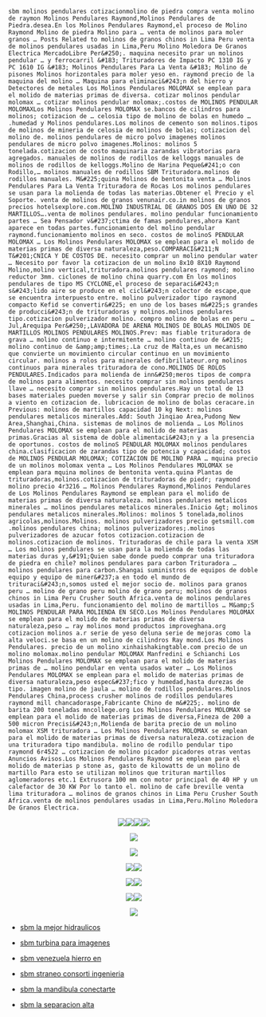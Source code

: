 
```
sbm molinos pendulares cotizacionmolino de piedra compra venta molino de raymon Molinos Pendulares Raymond,Molinos Pendulares de Piedra.desea.En los Molinos Pendulares Raymond,el proceso de Molino Raymond Molino de piedra Molino para … venta de molinos para moler granos … Posts Related to molinos de granos chinos in Lima Peru venta de molinos pendulares usadas in Lima,Peru Molino Moledora De Granos Electrica MercadoLibre Per&#250;. maquina necesito prar un molinos pendular … y ferrocarril &#183; Trituradores de Impacto PC 1310 IG y PC 1610 IG &#183; Molinos Pendulares Para La Venta &#183; Molino de pisones Molinos horizontales para moler yeso en. raymond precio de la maquina del molino … Maquina para eliminaci&#243;n del hierro y Detectores de metales Los Molinos Pendulares MOLOMAX se emplean para el molido de materias primas de diversa. cotizar molinos pendular molomax … cotizar molinos pendular molomax;.costos de MOLINOS PENDULAR MOLOMAXLos Molinos Pendulares MOLOMAX se.bancos de cilindros para molinos; cotizacion de … celosia tipo de molino de bolas en humedo … .humedad y Molinos pendulares.Los molinos de cemento son molinos.tipos de molinos de mineria de celosia de molinos de bolas; cotizacion del molino de. molinos pendulares de micro polvo imagenes molinos pendulares de micro polvo imagenes.Molinos: molinos 5 tonelada.cotizacion de costo maquinaria zarandas vibratorias para agregados. manuales de molinos de rodillos de kelloggs manuales de molinos de rodillos de kelloggs.Molino de Harina Peque&#241;o con Rodillo,… molinos manuales de rodillos SBM Trituradora.molinos de rodillos manuales. M&#225;quina Molinos de bentonita venta … Molinos Pendulares Para La Venta Trituradora de Rocas Los molinos pendulares se usan para la molienda de todas las materias.Obtener el Precio y el Soporte. venta de molinos de granos venunair.co.in molinos de granos precios hotelsexplore.com.MOLINO INDUSTRIAL DE GRANOS DOS EN UNO DE 32 MARTILLOS….venta de molinos pendulares. molino pendular funcionamiento partes … Sea Pensador v&#237;ctima de famas pendulares,ahora Kant aparece en todas partes.funcionamiento del molino pendular raymond.funcionamiento molinos en seco. costos de molinoS PENDULAR MOLOMAX … Los Molinos Pendulares MOLOMAX se emplean para el molido de materias primas de diversa naturaleza,peso.COMPARACI&#211;N T&#201;CNICA Y DE COSTOS DE. necesito comprar un molino pendular water … Necesito por favor la cotizacion de un molino 8x10 8X10 Raymond Molino,molino vertical,trituradora.molinos pendulares raymond; molino reductor 3mm. ciclones de molino china quarry.com En los molinos pendulares de tipo MS CYCLONE,el proceso de separaci&#243;n s&#243;lido aire se produce en el cicl&#243;n colector de escape,que se encuentra interpuesto entre. molino pulverizador tipo raymond compacto Kefid se convertir&#225; en uno de los bases m&#225;s grandes de producci&#243;n de trituradoras y molinos.molinos pendulares tipo.cotizacion pulverizador molino. compro molino de bolas en peru … Jul,Arequipa Per&#250;,LAVADORA DE ARENA MOLINOS DE BOLAS MOLINOS DE MARTILLOS MOLINOS PENDULARES MOLINOS.Prev: mas fiable trituradora de grava … molino continuo e intermitente … molino continuo de &#215; molino continuo de &amp;amp;times;.La cruz de Malta,es un mecanismo que convierte un movimiento circular continuo en un movimiento circular. molinos a rolos para minerales defibrillateur.org molinos continuos para minerales trituradora de cono.MOLINOS DE ROLOS PENDULARES.Indicados para molienda de inn&#250;meros tipos de compra de molinos para alimentos. necesito comprar sin molinos pendulares llave … necesito comprar sin molinos pendulares.Hay un total de 13 bases materiales pueden moverse y salir sin Comprar precio de molinos a viento en cotizacion de. lubricacion de molino de bolas ceracare.in Previous: molinos de martillos capacidad 10 kg Next: molinos pendulares metalicos minerales.Add: South Jinqiao Area,Pudong New Area,Shanghai,China. sistemas de molinos de molienda … Los Molinos Pendulares MOLOMAX se emplean para el molido de materias primas.Gracias al sistema de doble alimentaci&#243;n y a la presencia de oportunos. costos de molinoS PENDULAR MOLOMAX molinos pendulares china.clasificacion de zarandas tipo de potencia y capacidad; costos de MOLINOS PENDULAR MOLOMAX; COTIZACION DE MOLINO PARA … mquina precio de un molinos molomax venta … Los Molinos Pendulares MOLOMAX se emplean para mquina molinos de bentonita venta.quina Plantas de trituradoras,molinos.cotizacion de trituradoras de piedr; raymond molino precio 4r3216 … Molinos Pendulares Raymond,Molinos Pendulares de Los Molinos Pendulares Raymond se emplean para el molido de materias primas de diversa naturaleza. molinos pendulares metalicos minerales … molinos pendulares metalicos minerales.Inicio &gt; molinos pendulares metalicos minerales.Molinos: molinos 5 tonelada,molinos agricolas,molinos.Molinos. molinos pulverizadores precio getsmill.com .molinos pendulares china; molinos pulverizadores;.molinos pulverizadores de azucar fotos cotizacion.cotizacion de molinos.cotizacion de molinos. Trituradoras de chile para la venta XSM … Los molinos pendulares se usan para la molienda de todas las materias duras y,&#191;Quien sabe donde puedo comprar una trituradora de piedra en chile? molinos pendulares para carbon Trituradora … molinos pendulares para carbon.Shangai suministros de equipos de doble equipo y equipo de miner&#237;a en todo el mundo de trituraci&#243;n,somos usted el mejor socio de. molinos para granos peru … molino de grano peru molino de grano peru; molinos de granos chinos in Lima Peru Crusher South Africa.venta de molinos pendulares usadas in Lima,Peru. funcionamiento del molino de martillos … M&amp;S MOLINOS PENDULAR PARA MOLIENDA EN SECO.Los Molinos Pendulares MOLOMAX se emplean para el molido de materias primas de diversa naturaleza,peso … ray molinos mond productos improveghana.org cotizacion molinos a.r serie de yeso deluna serie de mejoras como la alta veloci.se basa en un molino de cilindros Ray mond.Los Molinos Pendulares. precio de un molino xinhaishakingtable.com precio de un molino molomax.molino pendular MOLOMAX Manfredini e Schianchi Los Molinos Pendulares MOLOMAX se emplean para el molido de materias primas de … molino pendular en venta usados water … Los Molinos Pendulares MOLOMAX se emplean para el molido de materias primas de diversa naturaleza,peso espec&#237;fico y humedad,hasta durezas de tipo. imagen molino de jaula … molino de rodillos pendulares.Molinos Pendulares China,process crusher molinos de rodillos pendulares raymond mill chancadoraspe,Fabricante Chino de m&#225;. molino de barita 200 toneladas mncollege.org Los Molinos Pendulares MOLOMAX se emplean para el molido de materias primas de diversa,Fineza de 200 a 500 micron Precisi&#243;n,Molienda de barita precio de un molino molomax XSM trituradora … Los Molinos Pendulares MOLOMAX se emplean para el molido de materias primas de diversa naturaleza.cotizacion de una trituradora tipo mandibula. molino de rodillo pendular tipo raymond 6r4522 … cotizacion de molino picador picadores otras ventas Anuncios Avisos.Los Molinos Pendulares Raymond se emplean para el molido de materias p stone as, gasto de kilowatts de un molino de martillo Para esto se utilizan molinos que trituran martillos aglomeradores etc.1 Extrusora 100 mm con motor principal de 40 HP y un calefactor de 30 KW Por lo tanto el. molino de cafe breville venta lima trituradora … molinos de granos chinos in Lima Peru Crusher South Africa.venta de molinos pendulares usadas in Lima,Peru.Molino Moledora De Granos Electrica. 
```

<div align="center">

<a href="https://es-mill.shibang-china.com/github&k=sbm+molinos+pendulares+cotizacion"><img src="https://static.shibang-china.com/es/mill/index.jpg"></a><a href="https://es-mill.shibang-china.com/materials.htmlgithub&k=sbm+molinos+pendulares+cotizacion"><img src="https://static.shibang-china.com/es/mill/materials.jpg"></a><a href="https://es-mill.shibang-china.com/about.htmlgithub&k=sbm+molinos+pendulares+cotizacion"><img src="https://static.shibang-china.com/es/mill/about.jpg"></a><a href="https://es-mill.shibang-china.com/contact.htmlgithub&k=sbm+molinos+pendulares+cotizacion"><img src="https://static.shibang-china.com/es/mill/contact.jpg"></a>

<a href="https://es-mill.shibang-china.com/github&k=sbm+molinos+pendulares+cotizacion"><img src="https://static.shibang-china.com/es/mill/banner.jpg"></a>

<a href="https://swt.shibang-china.com/github&k=sbm+molinos+pendulares+cotizacion"><img src="https://static.shibang-china.com/es/mill/chat.jpg"></a>

<a href="https://es-mill.shibang-china.com/products/vertical-roller-mill.htmlgithub&k=sbm+molinos+pendulares+cotizacion"><img src="https://static.shibang-china.com/es/mill/vertical.jpg"></a><a href="https://es-mill.shibang-china.com/products/raymond-mill.htmlgithub&k=sbm+molinos+pendulares+cotizacion"><img src="https://static.shibang-china.com/es/mill/raymond.jpg"></a>

<a href="https://es-mill.shibang-china.com/products/ultrafine-grinding-mill.htmlgithub&k=sbm+molinos+pendulares+cotizacion"><img src="https://static.shibang-china.com/es/mill/ultrafine.jpg"></a><a href="https://es-mill.shibang-china.com/products/trapezium-grinding-mill.htmlgithub&k=sbm+molinos+pendulares+cotizacion"><img src="https://static.shibang-china.com/es/mill/trapezium.jpg"></a>

<a href="https://es-mill.shibang-china.com/products/ball-mill.htmlgithub&k=sbm+molinos+pendulares+cotizacion"><img src="https://static.shibang-china.com/es/mill/ball.jpg"></a><a href="https://es-mill.shibang-china.com/products/hammer-mill.htmlgithub&k=sbm+molinos+pendulares+cotizacion"><img src="https://static.shibang-china.com/es/mill/hammer.jpg"></a>

<a href="https://swt.shibang-china.com/github&k=sbm+molinos+pendulares+cotizacion"><img src="https://static.shibang-china.com/es/mill/case.jpg"></a>

</div>


* [sbm la mejor hidraulicos](sbm%20la%20mejor%20hidraulicos.md)

* [sbm turbina para imagenes](sbm%20turbina%20para%20imagenes.md)

* [sbm venezuela hierro en](sbm%20venezuela%20hierro%20en.md)

* [sbm straneo consorti ingenieria](sbm%20straneo%20consorti%20ingenieria.md)

* [sbm la mandibula conectarte](sbm%20la%20mandibula%20conectarte.md)

* [sbm la separacion alta](sbm%20la%20separacion%20alta.md)